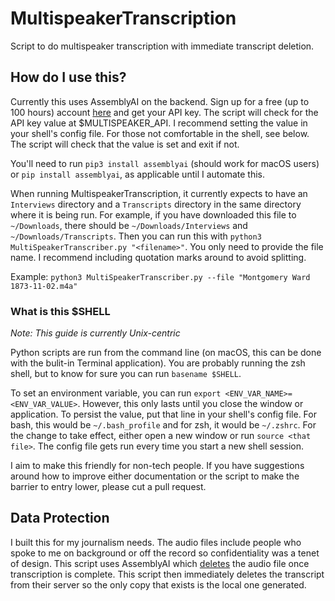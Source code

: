 # MultispeakerTranscription
Script to do multispeaker transcription with immediate transcript deletion.

## How do I use this?
Currently this uses AssemblyAI on the backend. Sign up for a free (up to 100 hours) account [here](https://www.assemblyai.com/dashboard/signup) and get your API key. The script will check for the API key value at $MULTISPEAKER_API. I recommend setting the value in your shell's config file. For those not comfortable in the shell, see below. The script will check that the value is set and exit if not.

You'll need to run `pip3 install assemblyai` (should work for macOS users) or `pip install assemblyai`, as applicable until I automate this.

When running MultispeakerTranscription, it currently expects to have an `Interviews` directory and a `Transcripts` directory in the same directory where it is being run. For example, if you have downloaded this file to `~/Downloads`, there should be `~/Downloads/Interviews` and `~/Downloads/Transcripts`. Then you can run this with `python3 MultiSpeakerTranscriber.py "<filename>"`. You only need to provide the file name. I recommend including quotation marks around to avoid splitting.

Example: `python3 MultiSpeakerTranscriber.py --file "Montgomery Ward 1873-11-02.m4a"`

### What is this $SHELL
*Note: This guide is currently Unix-centric*

Python scripts are run from the command line (on macOS, this can be done with the bulit-in Terminal application). You are probably running the zsh shell, but to know for sure you can run `basename $SHELL`.

To set an environment variable, you can run `export <ENV_VAR_NAME>=<ENV_VAR_VALUE>`. However, this only lasts until you close the window or application. To persist the value, put that line in your shell's config file. For bash, this would be `~/.bash_profile` and for zsh, it would be `~/.zshrc`. For the change to take effect, either open a new window or run `source <that file>`. The config file gets run every time you start a new shell session.

I aim to make this friendly for non-tech people. If you have suggestions around how to improve either documentation or the script to make the barrier to entry lower, please cut a pull request.

## Data Protection
I built this for my journalism needs. The audio files include people who spoke to me on background or off the record so confidentiality was a tenet of design. This script uses AssemblyAI which [deletes](https://www.assemblyai.com/docs/concepts/faq) the audio file once transcription is complete. This script then immediately deletes the transcript from their server so the only copy that exists is the local one generated.
